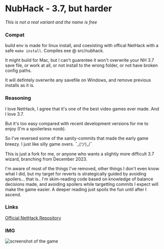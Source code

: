 # NubHack - 3.7, but harder

_This is not a real variant and the name is free_

### Compat

build env is made for linux install, and coexisting with offical NetHack with a safe `make install`. Compiles exe @ src/nubhack.

It might build for Mac, but I can't guarentee it won't overwrite your NH 3.7 save file, or work at all, or not install to the wrong folder, or not have broken config paths.

It will defintely overwrite any savefile on Windows, and remove previous installs as it is.

### Reasoning

I love NetHack, I agree that it's one of the best video games ever made. And I love 3.7.

But it's too easy compared with recent development versions for me to enjoy (I'm a spoilerless noob).

So I've reversed some of the sanity-commits that made the early game breezy. I just like silly game overs. ¯\_(ツ)_/¯

This is just a fork for me, or anyone who wants a slightly more difficult 3.7 wizard, branching from December 2023.

I'm aware of most of the things I've removed, other things I don't even know what I did, but my target for reverts is strategically guided by avoiding spoilers... that is.. I'm skim-reading code based on knowledge of balance decisions made, and avoiding spoilers while targetting commits I expect will make the game easier. A deeper reading just spoils the fun until after I ascend.

### Links

[Official NetHack Repository](https://github.com/NetHack/NetHack)

### IMG

![screenshot of the game](https://github.com/Yewchi/NubHack/assets/1460944/a36f8ef5-4c5e-4a6b-aa2e-a2a06a767fa3)
